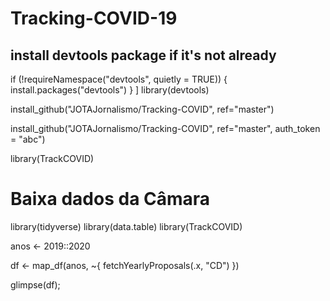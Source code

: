 # Tracking-COVID-19


## install devtools package if it's not already
if (!requireNamespace("devtools", quietly = TRUE)) {
  install.packages("devtools")
}
]
library(devtools)


install_github("JOTAJornalismo/Tracking-COVID", ref="master")

install_github("JOTAJornalismo/Tracking-COVID", ref="master", auth_token = "abc")

library(TrackCOVID)




# Baixa dados da Câmara
library(tidyverse)
library(data.table)
library(TrackCOVID)


anos <- 2019::2020


df <- map_df(anos, ~{
                           fetchYearlyProposals(.x, "CD")
                           })

glimpse(df);